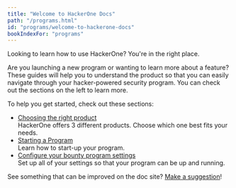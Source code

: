 ```yaml
---
title: "Welcome to HackerOne Docs"
path: "/programs.html"
id: "programs/welcome-to-hackerone-docs"
bookIndexFor: "programs"
---
```


Looking to learn how to use HackerOne? You're in the right place.

Are you launching a new program or wanting to learn more about a feature? These guides will help you to understand the product so that you can easily navigate through your hacker-powered security program. You can check out the sections on the left to learn more.

To help you get started, check out these sections:
* [Choosing the right product](https://hacker0x01.github.io/docs.hackerone.com/programs/overview.html)<br>HackerOne offers 3 different products. Choose which one best fits your needs.</br>
* [Starting a Program](https://hacker0x01.github.io/docs.hackerone.com/programs/program-start-up-guide.html)<br>Learn how to start-up your program.</br> 
* [Configure your bounty program settings](https://hacker0x01.github.io/docs.hackerone.com/programs/start-h1-bounty.html)<br>Set up all of your settings so that your program can be up and running.</br>

See something that can be improved on the doc site? [Make a suggestion](https://hacker0x01.github.io/docs.hackerone.com/programs/edit-the-doc-site.html)!
